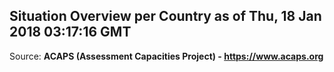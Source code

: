 ## Situation Overview per Country as of Thu, 18 Jan 2018 03:17:16 GMT

Source: **ACAPS (Assessment Capacities Project) - https://www.acaps.org**